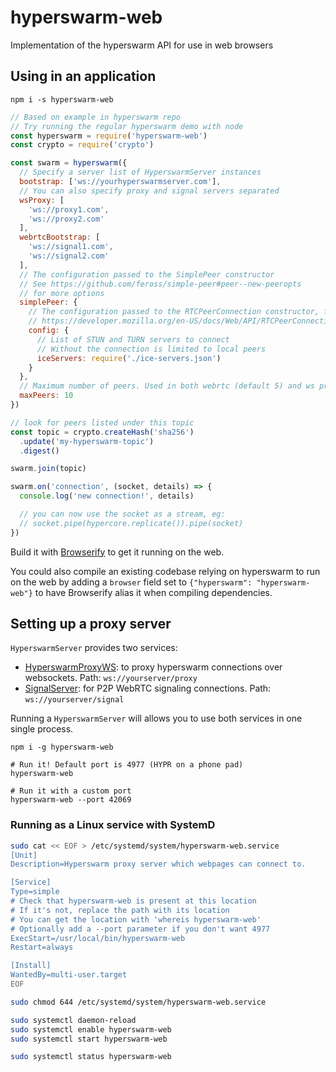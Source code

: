 # hyperswarm-web
Implementation of the hyperswarm API for use in web browsers


## Using in an application

```
npm i -s hyperswarm-web
```

```js
// Based on example in hyperswarm repo
// Try running the regular hyperswarm demo with node
const hyperswarm = require('hyperswarm-web')
const crypto = require('crypto')

const swarm = hyperswarm({
  // Specify a server list of HyperswarmServer instances
  bootstrap: ['ws://yourhyperswarmserver.com'],
  // You can also specify proxy and signal servers separated
  wsProxy: [
    'ws://proxy1.com',
    'ws://proxy2.com'
  ],
  webrtcBootstrap: [
    'ws://signal1.com',
    'ws://signal2.com'
  ],
  // The configuration passed to the SimplePeer constructor
  // See https://github.com/feross/simple-peer#peer--new-peeropts
  // for more options
  simplePeer: {
    // The configuration passed to the RTCPeerConnection constructor, for more details see
    // https://developer.mozilla.org/en-US/docs/Web/API/RTCPeerConnection/RTCPeerConnection#RTCConfiguration_dictionary
    config: {
      // List of STUN and TURN servers to connect
      // Without the connection is limited to local peers
      iceServers: require('./ice-servers.json')
    }
  },
  // Maximum number of peers. Used in both webrtc (default 5) and ws proxy config (default 24).
  maxPeers: 10
})

// look for peers listed under this topic
const topic = crypto.createHash('sha256')
  .update('my-hyperswarm-topic')
  .digest()

swarm.join(topic)

swarm.on('connection', (socket, details) => {
  console.log('new connection!', details)

  // you can now use the socket as a stream, eg:
  // socket.pipe(hypercore.replicate()).pipe(socket)
})
```

Build it with [Browserify](http://browserify.org/) to get it running on the web.

You could also compile an existing codebase relying on hyperswarm to run on the web by adding a `browser` field set to `{"hyperswarm": "hyperswarm-web"}` to have Browserify alias it when compiling dependencies.

## Setting up a proxy server

`HyperswarmServer` provides two services:

  - [HyperswarmProxyWS](https://github.com/RangerMauve/hyperswarm-proxy-ws): to proxy hyperswarm connections over websockets. Path: `ws://yourserver/proxy`
  - [SignalServer](https://github.com/geut/discovery-swarm-webrtc#server): for P2P WebRTC signaling connections. Path: `ws://yourserver/signal`

Running a `HyperswarmServer` will allows you to use both services in one single process.

```
npm i -g hyperswarm-web

# Run it! Default port is 4977 (HYPR on a phone pad)
hyperswarm-web

# Run it with a custom port
hyperswarm-web --port 42069
```

### Running as a Linux service with SystemD

```bash
sudo cat << EOF > /etc/systemd/system/hyperswarm-web.service
[Unit]
Description=Hyperswarm proxy server which webpages can connect to.

[Service]
Type=simple
# Check that hyperswarm-web is present at this location
# If it's not, replace the path with its location
# You can get the location with 'whereis hyperswarm-web'
# Optionally add a --port parameter if you don't want 4977
ExecStart=/usr/local/bin/hyperswarm-web
Restart=always

[Install]
WantedBy=multi-user.target
EOF

sudo chmod 644 /etc/systemd/system/hyperswarm-web.service

sudo systemctl daemon-reload
sudo systemctl enable hyperswarm-web
sudo systemctl start hyperswarm-web

sudo systemctl status hyperswarm-web
```
